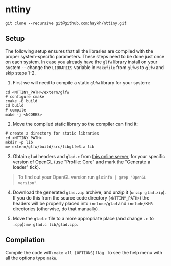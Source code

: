 # nttiny

```shell
git clone --recursive git@github.com:haykh/nttiny.git
```

## Setup

The following setup ensures that all the libraries are compiled with the proper system-specific parameters. These steps need to be done just once on each system. In case you already have the `glfw` library install on your system -- change the `LIBRARIES` variable in `Makefile` from `glfw3` to `glfw` and skip steps 1-2.

1. First we will need to compile a static `glfw` library for your system: 

```shell
cd <NTTINY_PATH>/extern/glfw
# configure cmake
cmake -B build
cd build
# compile
make -j <NCORES>
```

2. Move the compiled static library so the compiler can find it:
```shell
# create a directory for static libraries
cd <NTTINY_PATH>
mkdir -p lib
mv extern/glfw/build/src/libglfw3.a lib
```

3. Obtain `glad` headers and `glad.c` from [this online server](https://glad.dav1d.de/), for your specific version of OpenGL (use "Profile: Core" and mark the "Generate a loader" tick). 

> To find out your OpenGL version run `glxinfo | grep "OpenGL version"`.

4. Download the generated `glad.zip` archive, and unzip it (`unzip glad.zip`). If you do this from the source code directory (`<NTTINY_PATH>`) the headers will be properly placed into `include/glad` and `include/KHR` directories (otherwise, do that manually). 

5. Move the `glad.c` file to a more appropriate place (and change `.c` to `.cpp`): `mv glad.c lib/glad.cpp`.

## Compilation

Compile the code with `make all [OPTIONS]` flag. To see the help menu with all the options type `make`.
